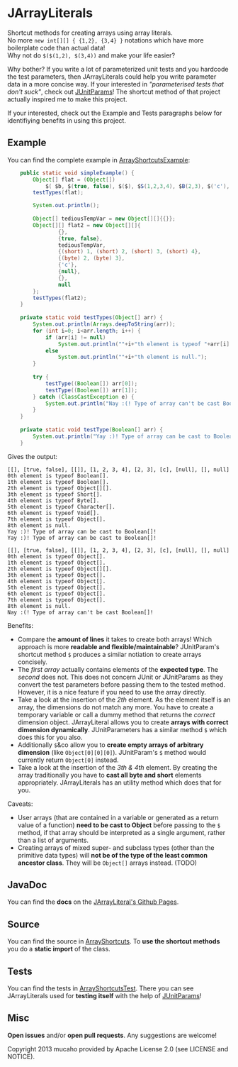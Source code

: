 JArrayLiterals
==============

Shortcut methods for creating arrays using array literals.   
No more `new int[][] { {1,2}, {3,4} }` notations which have more boilerplate code than actual data!   
Why not do `$($(1,2), $(3,4))` and make your life easier?

Why bother? If you write a lot of parameterized unit tests and you hardcode the test parameters, then JArrayLiterals 
could help you write parameter data in a more concise way.
If your interested in _"parameterised tests that don't suck"_, check out [JUnitParams](http://code.google.com/p/junitparams/)! The shortcut method of that project actually inspired me to 
make this project.

If your interested, check out the Example and Tests paragraphs below for identifiying benefits in using this project.


Example
-------
You can find the complete example in [ArrayShortcutsExample](example/jarrayliterals/ArrayShortcutsExample.java):
```java
	public static void simpleExample() {
		Object[] flat = (Object[])
			$( $b, $(true, false), $($), $S(1,2,3,4), $B(2,3), $('c'), $($null), $, $null );
		testTypes(flat);

		System.out.println();
		
		Object[] tediousTempVar = new Object[][]{{}};
		Object[][] flat2 = new Object[][]{
				{},
				{true, false},
				tediousTempVar,
				{(short) 1, (short) 2, (short) 3, (short) 4},
				{(byte) 2, (byte) 3},
				{'c'},
				{null},
				{},
				null
		};
		testTypes(flat2);
	}
	
	private static void testTypes(Object[] arr) {
		System.out.println(Arrays.deepToString(arr));
		for (int i=0; i<arr.length; i++) {
			if (arr[i] != null)
				System.out.println(""+i+"th element is typeof "+arr[i].getClass().getSimpleName()+".");
			else
				System.out.println(""+i+"th element is null.");
		}
		
		try {
			testType((Boolean[]) arr[0]);
			testType((Boolean[]) arr[1]);
		} catch (ClassCastException e) {
			System.out.println("Nay :(! Type of array can't be cast Boolean[]!");
		}
	}
	
	private static void testType(Boolean[] arr) {
		System.out.println("Yay :)! Type of array can be cast to Boolean[]!");
	}
```

Gives the output:
```
[[], [true, false], [[]], [1, 2, 3, 4], [2, 3], [c], [null], [], null]
0th element is typeof Boolean[].
1th element is typeof Boolean[].
2th element is typeof Object[][].
3th element is typeof Short[].
4th element is typeof Byte[].
5th element is typeof Character[].
6th element is typeof Void[].
7th element is typeof Object[].
8th element is null.
Yay :)! Type of array can be cast to Boolean[]!
Yay :)! Type of array can be cast to Boolean[]!

[[], [true, false], [[]], [1, 2, 3, 4], [2, 3], [c], [null], [], null]
0th element is typeof Object[].
1th element is typeof Object[].
2th element is typeof Object[][].
3th element is typeof Object[].
4th element is typeof Object[].
5th element is typeof Object[].
6th element is typeof Object[].
7th element is typeof Object[].
8th element is null.
Nay :(! Type of array can't be cast Boolean[]!
```
Benefits:
* Compare the __amount of lines__ it takes to create both arrays! Which approach is more __readable and flexible/maintainable__? JUnitParam's shortcut method `$` produces a similar notiation to create arrays concisely.
* The _first array_ actually contains elements of the __expected type__. The _second_ does not. This does not concern JUnit or JUnitParams as they convert the test parameters before passing them to the tested method. However, it is a nice feature if you need to use the array directly.
* Take a look at the insertion of the _2th_ element. As the element itself is an array, the dimensions do not match any more. You have to create a temporary variable or call a dummy method that returns the _correct_ dimension object. JArrayLiteral allows you to create __arrays with correct dimension dynamically__. JUnitParameters has a similar method `$` which does this for you also.
* Additionally `$`&co allow you to __create empty arrays of arbitrary dimension__ (like `Object[0][0][0]`). JUnitParam's `$` method would currently return `Object[0]` instead.
* Take a look at the insertion of the  _3th & 4th_ element. By creating the array traditionally you have to __cast all byte and short__ elements appropriately. JArrayLiterals has an utility method which does that for you.

Caveats:
* User arrays (that are contained in a variable or generated as a return value of a function) __need to be cast to Object__ before passing to the `$` method, if that array should be interpreted as a single argument, rather than a list of arguments.
* Creating arrays of mixed super- and subclass types (other than the primitive data types) will __not be of the type of the least common ancestor class__. They will be `Object[]` arrays instead. (TODO)

JavaDoc
-------
You can find the __docs__ on the [JArrayLiteral's Github Pages](http://mucaho.github.io/JArrayLiterals/).

Source
------
You can find the source in [ArrayShortcuts](src/jarrayliterals/ArrayShortcuts.java). To __use the shortcut methods__ you do a __static import__ of the class.

Tests
-----
You can find the tests in [ArrayShortcutsTest](test/jarrayliterals/ArrayShortcutsTest.java). There you can see JArrayLiterals used for __testing itself__ with the help of [JUnitParams](http://code.google.com/p/junitparams/)!

Misc
----
__Open issues__ and/or __open pull requests__. Any suggestions are welcome!

Copyright 2013 mucaho provided by Apache License 2.0 (see LICENSE and NOTICE).


